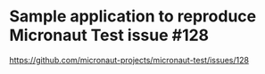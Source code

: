# Sample application to reproduce Micronaut Test issue #128

https://github.com/micronaut-projects/micronaut-test/issues/128